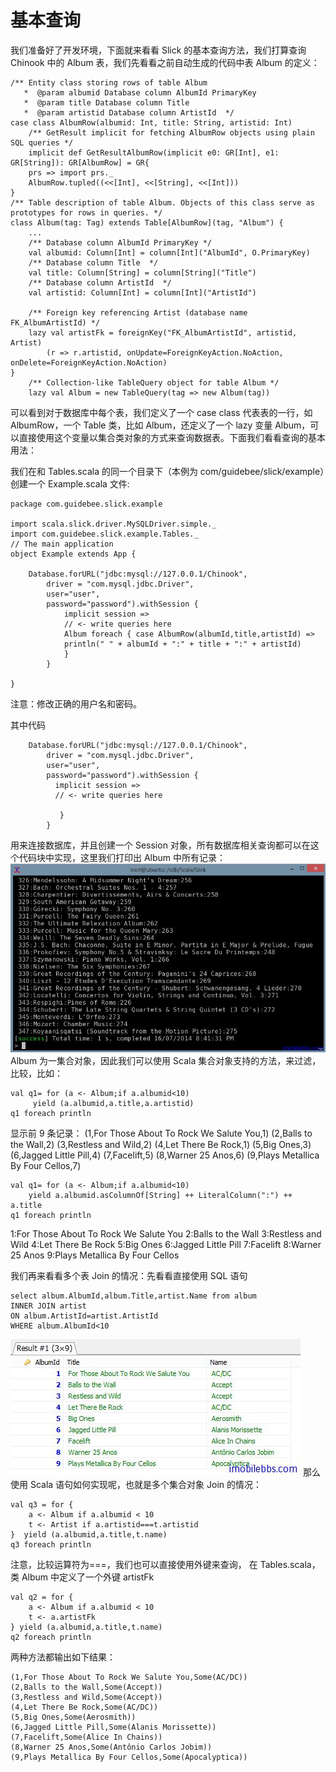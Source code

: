 # 基本查询  
我们准备好了开发环境，下面就来看看 Slick 的基本查询方法，我们打算查询 Chinook 中的 Album 表，我们先看看之前自动生成的代码中表 Album 的定义：
```
/** Entity class storing rows of table Album
   *  @param albumid Database column AlbumId PrimaryKey
   *  @param title Database column Title
   *  @param artistid Database column ArtistId  */
case class AlbumRow(albumid: Int, title: String, artistid: Int)
    /** GetResult implicit for fetching AlbumRow objects using plain SQL queries */
    implicit def GetResultAlbumRow(implicit e0: GR[Int], e1: GR[String]): GR[AlbumRow] = GR{
    prs => import prs._
    AlbumRow.tupled((<<[Int], <<[String], <<[Int]))
}
/** Table description of table Album. Objects of this class serve as prototypes for rows in queries. */
class Album(tag: Tag) extends Table[AlbumRow](tag, "Album") {
    ...
    /** Database column AlbumId PrimaryKey */
    val albumid: Column[Int] = column[Int]("AlbumId", O.PrimaryKey)
    /** Database column Title  */
    val title: Column[String] = column[String]("Title")
    /** Database column ArtistId  */
    val artistid: Column[Int] = column[Int]("ArtistId")

    /** Foreign key referencing Artist (database name FK_AlbumArtistId) */
    lazy val artistFk = foreignKey("FK_AlbumArtistId", artistid, Artist)
		(r => r.artistid, onUpdate=ForeignKeyAction.NoAction, onDelete=ForeignKeyAction.NoAction)
}
    /** Collection-like TableQuery object for table Album */
    lazy val Album = new TableQuery(tag => new Album(tag))
```
可以看到对于数据库中每个表，我们定义了一个 case class 代表表的一行，如 AlbumRow，一个 Table 类，比如 Album，还定义了一个 lazy 变量 Album，可以直接使用这个变量以集合类对象的方式来查询数据表。下面我们看看查询的基本用法：

我们在和 Tables.scala 的同一个目录下（本例为 com/guidebee/slick/example）创建一个 Example.scala 文件:
```
package com.guidebee.slick.example

import scala.slick.driver.MySQLDriver.simple._
import com.guidebee.slick.example.Tables._
// The main application
object Example extends App {

    Database.forURL("jdbc:mysql://127.0.0.1/Chinook",
        driver = "com.mysql.jdbc.Driver",
        user="user",
        password="password").withSession {
            implicit session =>
            // <- write queries here
            Album foreach { case AlbumRow(albumId,title,artistId) =>
            println(" " + albumId + ":" + title + ":" + artistId)
            }
        }

}
```
注意：修改正确的用户名和密码。

其中代码
```
    Database.forURL("jdbc:mysql://127.0.0.1/Chinook",
        driver = "com.mysql.jdbc.Driver",
        user="user",
        password="password").withSession {
          implicit session =>
          // <- write queries here
           
           }
        }
```
用来连接数据库，并且创建一个 Session 对象，所有数据库相关查询都可以在这个代码块中实现，这里我们打印出 Album 中所有记录：
![图片](images/20140716001.png)
Album 为一集合对象，因此我们可以使用 Scala 集合对象支持的方法，来过滤，比较，比如：
```
val q1= for (a <- Album;if a.albumid<10)
     yield (a.albumid,a.title,a.artistid)
q1 foreach println
```
显示前 9 条记录：
(1,For Those About To Rock We Salute You,1)
(2,Balls to the Wall,2)
(3,Restless and Wild,2)
(4,Let There Be Rock,1)
(5,Big Ones,3)
(6,Jagged Little Pill,4)
(7,Facelift,5)
(8,Warner 25 Anos,6)
(9,Plays Metallica By Four Cellos,7)
```
val q1= for (a <- Album;if a.albumid<10)
    yield a.albumid.asColumnOf[String] ++ LiteralColumn(":") ++ a.title
q1 foreach println
```
1:For Those About To Rock We Salute You
2:Balls to the Wall
3:Restless and Wild
4:Let There Be Rock
5:Big Ones
6:Jagged Little Pill
7:Facelift
8:Warner 25 Anos
9:Plays Metallica By Four Cellos

我们再来看看多个表 Join 的情况：先看看直接使用 SQL 语句
```
select album.AlbumId,album.Title,artist.Name from album
INNER JOIN artist 
ON album.ArtistId=artist.ArtistId
WHERE album.AlbumId<10
```
![图片](images/20140716002.png)
那么使用 Scala 语句如何实现呢，也就是多个集合对象 Join 的情况：
```
val q3 = for {
	a <- Album if a.albumid < 10
	t <- Artist if a.artistid===t.artistid 
}  yield (a.albumid,a.title,t.name)
q3 foreach println
```
注意，比较运算符为===，我们也可以直接使用外键来查询，
在 Tables.scala，类 Album 中定义了一个外键 artistFk
```
val q2 = for {
	a <- Album if a.albumid < 10
	t <- a.artistFk
} yield (a.albumid,a.title,t.name)
q2 foreach println
```
两种方法都输出如下结果：

```
(1,For Those About To Rock We Salute You,Some(AC/DC))
(2,Balls to the Wall,Some(Accept))
(3,Restless and Wild,Some(Accept))
(4,Let There Be Rock,Some(AC/DC))
(5,Big Ones,Some(Aerosmith))
(6,Jagged Little Pill,Some(Alanis Morissette))
(7,Facelift,Some(Alice In Chains))
(8,Warner 25 Anos,Some(Antônio Carlos Jobim))
(9,Plays Metallica By Four Cellos,Some(Apocalyptica))
```